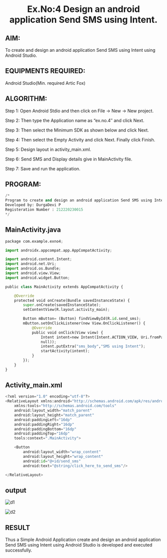 # <p align="center"> Ex.No:4 Design an android application Send SMS using Intent.</p>

## AIM:
To create and design an android application Send SMS using Intent using Android Studio.

## EQUIPMENTS REQUIRED:
Android Studio(Min. required Artic Fox)

## ALGORITHM:
Step 1: Open Android Stdio and then click on File -> New -> New project.

Step 2: Then type the Application name as “ex.no.4″ and click Next.

Step 3: Then select the Minimum SDK as shown below and click Next.

Step 4: Then select the Empty Activity and click Next. Finally click Finish.

Step 5: Design layout in activity_main.xml.

Step 6: Send SMS and Display details give in MainActivity file.

Step 7: Save and run the application.

## PROGRAM:
```python
/*
Program to create and design an android application Send SMS using Intent.
Developed by: DurgaDevi P
Registeration Number : 212220230015
*/
```
## MainActivity.java
```python
package com.example.exno4;

import androidx.appcompat.app.AppCompatActivity;

import android.content.Intent;
import android.net.Uri;
import android.os.Bundle;
import android.view.View;
import android.widget.Button;

public class MainActivity extends AppCompatActivity {

    @Override
    protected void onCreate(Bundle savedInstanceState) {
        super.onCreate(savedInstanceState);
        setContentView(R.layout.activity_main);

        Button mButton= (Button) findViewById(R.id.send_sms);
        mButton.setOnClickListener(new View.OnClickListener() {
            @Override
            public void onClick(View view) {
                Intent intent=new Intent(Intent.ACTION_VIEW, Uri.fromParts("sms","9994934716",
                null));
                intent.putExtra("sms_body","SMS using Intent");
                startActivity(intent);
            }
        });
    }
}
```
## Activity_main.xml
```python
<?xml version="1.0" encoding="utf-8"?>
<RelativeLayout xmlns:android="http://schemas.android.com/apk/res/android"
    xmlns:tools="http://schemas.android.com/tools"
    android:layout_width="match_parent"
    android:layout_height="match_parent"
    android:paddingLeft="16dp"
    android:paddingRight="16dp"
    android:paddingBottom="16dp"
    android:paddingTop="16dp"
    tools:context=".MainActivity">

    <Button
        android:layout_width="wrap_content"
        android:layout_height="wrap_content"
        android:id="@+id/send_sms"
        android:text="@string/click_here_to_send_sms"/>

</RelativeLayout>
```
## output
![d1](https://user-images.githubusercontent.com/75235704/168264444-3c35b1e3-005a-481f-a692-e6d0b594e35c.png)

![d2](https://user-images.githubusercontent.com/75235704/168264466-0d17b371-ae58-46f8-b60a-39f877590a8e.png)


## RESULT
Thus a Simple Android Application create and design an android application Send SMS using Intent using Android Studio is developed and executed successfully.
